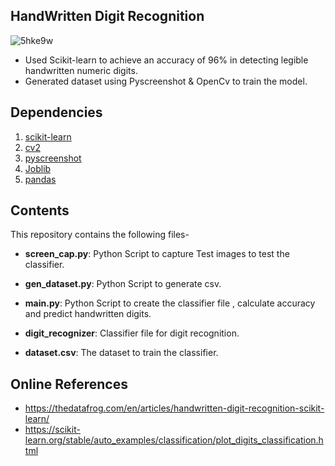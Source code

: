 ## HandWritten Digit Recognition

![5hke9w](https://user-images.githubusercontent.com/81034448/126903214-b410b635-88c7-4746-b8eb-653aaecee61a.gif)
- Used Scikit-learn to achieve an accuracy of 96% in
detecting legible handwritten numeric digits.
- Generated dataset using Pyscreenshot & OpenCv to train the
model.

## Dependencies

1. [scikit-learn](https://scikit-learn.org/stable/)
2. [cv2](https://docs.opencv.org/4.5.2/d6/d00/tutorial_py_root.html)
3. [pyscreenshot](https://pypi.org/project/pyscreenshot/)
4. [Joblib](https://joblib.readthedocs.io/en/latest/)
5. [pandas](https://pandas.pydata.org/)

## Contents
This repository contains the following files-

- **screen_cap.py**: Python Script to capture Test images to test the classifier.
 
- **gen_dataset.py**: Python Script to generate csv.

- **main.py**: Python Script to create the classifier file , calculate accuracy and predict handwritten digits.

- **digit_recognizer**: Classifier file for digit recognition.

- **dataset.csv**: The dataset to train the classifier.

## Online References

- https://thedatafrog.com/en/articles/handwritten-digit-recognition-scikit-learn/
- https://scikit-learn.org/stable/auto_examples/classification/plot_digits_classification.html
